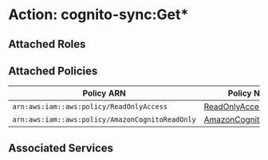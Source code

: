 # Action: cognito-sync:Get*

## Attached Roles

## Attached Policies

| Policy ARN | Policy Name |
|------------|-------------|
| `arn:aws:iam::aws:policy/ReadOnlyAccess` | [ReadOnlyAccess](../policies.md#readonlyaccess) |
| `arn:aws:iam::aws:policy/AmazonCognitoReadOnly` | [AmazonCognitoReadOnly](../policies.md#amazoncognitoreadonly) |

## Associated Services

